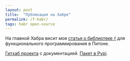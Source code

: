 ```yaml
---
layout: post
title:  "Публикация на Хабре"
permalink: /f-habr/
tags: habr open-source
---
```


На главной Хабра висит моя [статья о библиотеке `f`][habr-url] для
функционального программирования в Питоне.

[Гитхаб проекта][git-url] с документацией. [Пакет в Pypi][pypi-url].

[habr-url]: https://habrahabr.ru/post/305750/
[git-url]: https://github.com/igrishaev/f
[pypi-url]: https://github.com/igrishaev/f
